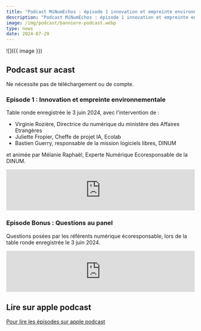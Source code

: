 ```yaml
---
title: "Podcast MiNumEchos : épisode 1 innovation et empreinte environnementale"
description: "Podcast MiNumEchos : épisode 1 innovation et empreinte environnementale"
image: /img/podcast/banniere-podcast.webp
type: news
date: 2024-07-29
---
```


![]({{ image }})

## Podcast sur acast

Ne nécessite pas de téléchargement ou de compte.

### Episode 1 : Innovation et empreinte environnementale 

Table ronde enregistrée le 3 juin 2024, avec l'intervention de :
* Virginie Rozière, Directrice du numérique du ministère des Affaires Etrangères
* Juliette Fropier, Cheffe de projet IA, Ecolab
* Bastien Guerry, responsable de la mission logiciels libres, DINUM

et animée par Mélanie Raphaël, Experte Numérique Ecoresponsable de la DINUM.

<iframe src="https://embed.acast.com/$/669e18c83847f8c1a590bc69/66a250708f24d109f2184ec7?" frameBorder="0" width="100%" height="110px" allow="autoplay"></iframe>

### Episode Bonus : Questions au panel 

Questions posées par les référents numérique écoresponsable, lors de la table ronde enregistrée le 3 juin 2024.

<iframe src="https://embed.acast.com/$/669e18c83847f8c1a590bc69/66a250f88f24d109f2186db2?" frameBorder="0" width="100%" height="110px" allow="autoplay"></iframe>

## Lire sur apple podcast

[Pour lire les épisodes sur apple podcast](https://podcasts.apple.com/fr/podcast/minumechos-initiatives-pour-un-num%C3%A9rique-public/id1759375669)